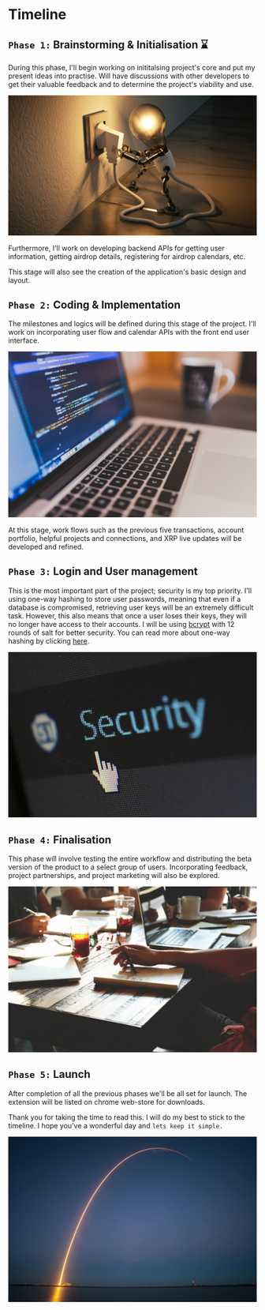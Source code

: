 # Timeline

## `Phase 1:` Brainstorming & Initialisation :hourglass:

During this phase, I'll begin working on inititalsing project's core and put my present ideas into practise. Will have discussions with other developers to get their valuable feedback and to determine the project's viability and use.

![lightbulb](../assets/images/lightbulb.jpg)

Furthermore, I'll work on developing backend APIs for getting user information, getting airdrop details, registering for airdrop calendars, etc.

This stage will also see the creation of the application's basic design and layout. 

## `Phase 2:` Coding & Implementation

The milestones and logics will be defined during this stage of the project. I'll work on incorporating user flow and calendar APIs with the front end user interface.

![coding](../assets/images/coding.jpg)

At this stage, work flows such as the previous five transactions, account portfolio, helpful projects and connections, and XRP live updates will be developed and refined. 

## `Phase 3:` Login and User management

This is the most important part of the project; security is my top priority. I'll using one-way hashing to store user passwords, meaning that even if a database is compromised, retrieving user keys will be an extremely difficult task. However, this also means that once a user loses their keys, they will no longer have access to their accounts. I will be using [bcrypt](https://github.com/kelektiv/node.bcrypt.js) with 12 rounds of salt for better security. You can read more about one-way hashing by clicking [here](https://en.citizendium.org/wiki/One-way_encryption).

![security](../assets/images/security.jpg)

## `Phase 4:` Finalisation

This phase will involve testing the entire workflow and distributing the beta version of the product to a select group of users.
Incorporating feedback, project partnerships, and project marketing will also be explored. 

![startup](../assets/images/startup.jpg)

## `Phase 5:` Launch

After completion of all the previous phases we'll be all set for launch. The extension will be listed on chrome web-store for downloads.

Thank you for taking the time to read this. I will do my best to stick to the timeline. I hope you've a wonderful day and `lets keep it simple.`

![launch](../assets/images/launch.jpg)
